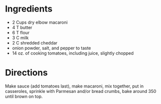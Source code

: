 Ingredients
===========

* 2 Cups dry elbow macaroni
* 4 T butter
* 6 T flour
* 3 C milk
* 2 C shredded cheddar
* onion powder, salt, and pepper to taste
* 14 oz. of cooking tomatoes, including juice, slightly chopped

Directions
==========

Make sauce (add tomatoes last), make macaroni, mix together, put in
casseroles, sprinkle with Parmesan and/or bread crumbs, bake around 350
until brown on top.

